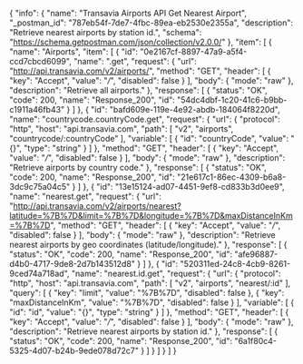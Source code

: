 {
  "info": {
    "name": "Transavia Airports API Get Nearest Airport",
    "_postman_id": "787eb54f-7de7-4fbc-89ea-eb2530e2355a",
    "description": "Retrieve nearest airports by station id.",
    "schema": "https://schema.getpostman.com/json/collection/v2.0.0/"
  },
  "item": [
    {
      "name": "Airports",
      "item": [
        {
          "id": "0e2167cf-8897-47a9-a5f4-ccd7cbcd6099",
          "name": ".get",
          "request": {
            "url": "http://api.transavia.com/v2/airports/",
            "method": "GET",
            "header": [
              {
                "key": "Accept",
                "value": "*/*",
                "disabled": false
              }
            ],
            "body": {
              "mode": "raw"
            },
            "description": "Retrieve all airports."
          },
          "response": [
            {
              "status": "OK",
              "code": 200,
              "name": "Response_200",
              "id": "54dc4dbf-1c20-41c6-b9bb-c1911a46fb43"
            }
          ]
        },
        {
          "id": "bafd609e-119e-4e92-abdb-184064f8220d",
          "name": "countrycode.countryCode.get",
          "request": {
            "url": {
              "protocol": "http",
              "host": "api.transavia.com",
              "path": [
                "v2",
                "airports",
                "countrycode/:countryCode"
              ],
              "variable": [
                {
                  "id": "countryCode",
                  "value": "{}",
                  "type": "string"
                }
              ]
            },
            "method": "GET",
            "header": [
              {
                "key": "Accept",
                "value": "*/*",
                "disabled": false
              }
            ],
            "body": {
              "mode": "raw"
            },
            "description": "Retrieve airports by country code."
          },
          "response": [
            {
              "status": "OK",
              "code": 200,
              "name": "Response_200",
              "id": "21e617c1-86ec-4309-b6a8-3dc9c75a04c5"
            }
          ]
        },
        {
          "id": "13e15124-ad07-4451-9ef8-cd833b3d0ee9",
          "name": "nearest.get",
          "request": {
            "url": "http://api.transavia.com/v2/airports/nearest?latitude=%7B%7D&limit=%7B%7D&longitude=%7B%7D&maxDistanceInKm=%7B%7D",
            "method": "GET",
            "header": [
              {
                "key": "Accept",
                "value": "*/*",
                "disabled": false
              }
            ],
            "body": {
              "mode": "raw"
            },
            "description": "Retrieve nearest airports by geo coordinates (latitude/longitude)."
          },
          "response": [
            {
              "status": "OK",
              "code": 200,
              "name": "Response_200",
              "id": "afe96887-d4b0-4717-9de8-2d7b143512d8"
            }
          ]
        },
        {
          "id": "520311ed-24c8-4cb9-8261-9ced74a718ad",
          "name": "nearest.id.get",
          "request": {
            "url": {
              "protocol": "http",
              "host": "api.transavia.com",
              "path": [
                "v2",
                "airports",
                "nearest/:id"
              ],
              "query": [
                {
                  "key": "limit",
                  "value": "%7B%7D",
                  "disabled": false
                },
                {
                  "key": "maxDistanceInKm",
                  "value": "%7B%7D",
                  "disabled": false
                }
              ],
              "variable": [
                {
                  "id": "id",
                  "value": "{}",
                  "type": "string"
                }
              ]
            },
            "method": "GET",
            "header": [
              {
                "key": "Accept",
                "value": "*/*",
                "disabled": false
              }
            ],
            "body": {
              "mode": "raw"
            },
            "description": "Retrieve nearest airports by station id."
          },
          "response": [
            {
              "status": "OK",
              "code": 200,
              "name": "Response_200",
              "id": "6a1f80c4-5325-4d07-b24b-9ede078d72c7"
            }
          ]
        }
      ]
    }
  ]
}